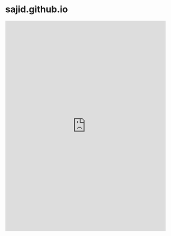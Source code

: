 # sajid.github.io
<iframe
  src="https://dashboard.tinytalk.ai/bots/3420fea1-a5d5-482a-b1a9-3e0f9766fbe4/chat"
  width="100%"
  height="660"
  frameborder="0"
></iframe>


<script src="https://cdn.jotfor.ms/s/umd/latest/for-embedded-agent.js"></script>
<script>
  window.addEventListener("DOMContentLoaded", function() {
    window.AgentInitializer.init({
      rootId: "JotformAgent-01968f187d3c751298dff44c18f96a106ec1",
      formID: "01968f187d3c751298dff44c18f96a106ec1",
      queryParams: ["skipWelcome=1", "maximizable=1"],
      domain: "https:\/\/www.jotform.com",
      isInitialOpen: false,
      isDraggable: false,
      background: "linear-gradient(180deg, #6C73A8 0%, #6C73A8 100%)",
      buttonBackgroundColor: "#0066C3",
      buttonIconColor: "#FFFFFF",
      variant: false,
      customizations: {
        greeting: "Yes",
        greetingMessage: "Hi! How can I assist you?",
        pulse: "Yes",
        position: "right"
      }
    });
  });
</script>
